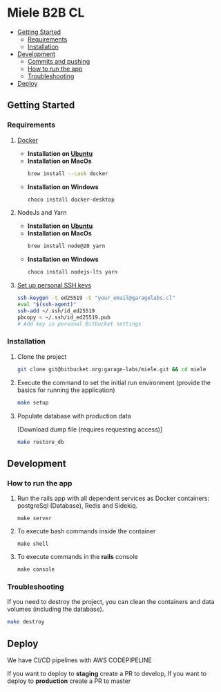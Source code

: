 # Miele B2B CL

- [Getting Started](#getting-started)
  - [Requirements](#requirements)
  - [Installation](#installation)
- [Development](#development)
  - [Commits and pushing](#commits-and-pushing)
  - [How to run the app](#how-to-run-the-app)
  - [Troubleshooting](#troubleshooting)
- [Deploy](#deploy)

## Getting Started

### Requirements

1. [Docker](https://www.docker.com/products/docker-desktop/)

   - **Installation on [Ubuntu](https://docs.docker.com/desktop/install/ubuntu/)**
   - **Installation on MacOs**
     ```bash
     brew install --cask docker
     ```
   - **Installation on Windows**
     ```bash
     choco install docker-desktop
     ```

2. NodeJs and Yarn

   - **Installation on [Ubuntu](https://nodejs.org/en/download/package-manager)**
   - **Installation on MacOs**
     ```bash
     brew install node@20 yarn
     ```
   - **Installation on Windows**
     ```bash
     choco install nodejs-lts yarn
     ```

3. [Set up personal SSH keys](https://support.atlassian.com/bitbucket-cloud/docs/set-up-personal-ssh-keys-on-linux/)
   ```bash
   ssh-keygen -t ed25519 -C "your_email@garagelabs.cl"
   eval "$(ssh-agent)"
   ssh-add ~/.ssh/id_ed25519
   pbcopy < ~/.ssh/id_ed25519.pub
   # Add key in personal Bitbucket settings
   ```

### Installation

1. Clone the project

   ```bash
   git clone git@bitbucket.org:garage-labs/miele.git && cd miele
   ```

2. Execute the command to set the initial run environment (provide the basics for running the application)

   ```bash
   make setup
   ```

3. Populate database with production data

   [Download dump file (requires requesting access)]

   ```bash
   make restore_db
   ```

## Development

### How to run the app

1. Run the rails app with all dependent services as Docker containers: postgreSql (Database), Redis and Sidekiq.

   ```
   make server
   ```

2. To execute bash commands inside the container
   ```
   make shell
   ```
3. To execute commands in the **rails** console
   ```
   make console
   ```

### Troubleshooting

If you need to destroy the project, you can clean the containers and data volumes (including the database).

```bash
make destroy
```

## Deploy

We have CI/CD pipelines with AWS CODEPIPELINE

If you want to deploy to **staging** create a PR to develop, 
If you want to deploy to **production** create a PR to master
